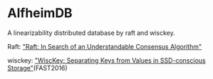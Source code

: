 <!--
 * @Descripttion: 
 * @version: 
 * @Author: cm.d
 * @Date: 2021-11-12 09:51:16
 * @LastEditors: cm.d
 * @LastEditTime: 2021-11-12 13:05:57
-->

# AlfheimDB

A linearizability distributed database by raft and wisckey.  

Raft: ["Raft: In Search of an Understandable Consensus Algorithm"](https://raft.github.io/raft.pdf)  

wisckey: ["WiscKey: Separating Keys from Values in SSD-conscious Storage"](https://www.usenix.org/system/files/conference/fast16/fast16-papers-lu.pdf)(FAST2016)
